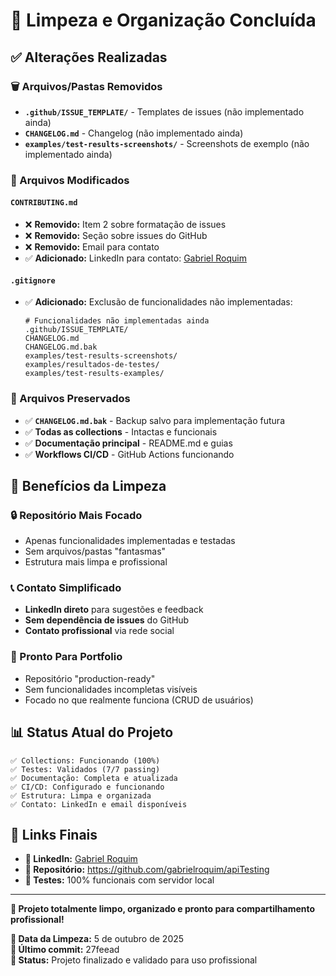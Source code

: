 # 🧹 Limpeza e Organização Concluída

## ✅ Alterações Realizadas

### 🗑️ Arquivos/Pastas Removidos
- **`.github/ISSUE_TEMPLATE/`** - Templates de issues (não implementado ainda)
- **`CHANGELOG.md`** - Changelog (não implementado ainda) 
- **`examples/test-results-screenshots/`** - Screenshots de exemplo (não implementado ainda)

### 📝 Arquivos Modificados

#### `CONTRIBUTING.md`
- ❌ **Removido:** Item 2 sobre formatação de issues
- ❌ **Removido:** Seção sobre issues do GitHub
- ❌ **Removido:** Email para contato
- ✅ **Adicionado:** LinkedIn para contato: [Gabriel Roquim](https://www.linkedin.com/in/gabsqa/)

#### `.gitignore`
- ✅ **Adicionado:** Exclusão de funcionalidades não implementadas:
  ```
  # Funcionalidades não implementadas ainda
  .github/ISSUE_TEMPLATE/
  CHANGELOG.md
  CHANGELOG.md.bak
  examples/test-results-screenshots/
  examples/resultados-de-testes/
  examples/test-results-examples/
  ```

### 📁 Arquivos Preservados
- ✅ **`CHANGELOG.md.bak`** - Backup salvo para implementação futura
- ✅ **Todas as collections** - Intactas e funcionais
- ✅ **Documentação principal** - README.md e guias
- ✅ **Workflows CI/CD** - GitHub Actions funcionando

## 🎯 Benefícios da Limpeza

### 🔒 Repositório Mais Focado
- Apenas funcionalidades implementadas e testadas
- Sem arquivos/pastas "fantasmas" 
- Estrutura mais limpa e profissional

### 📞 Contato Simplificado  
- **LinkedIn direto** para sugestões e feedback
- **Sem dependência de issues** do GitHub
- **Contato profissional** via rede social

### 🚀 Pronto Para Portfolio
- Repositório "production-ready"
- Sem funcionalidades incompletas visíveis
- Focado no que realmente funciona (CRUD de usuários)

## 📊 Status Atual do Projeto

```
✅ Collections: Funcionando (100%)
✅ Testes: Validados (7/7 passing)
✅ Documentação: Completa e atualizada
✅ CI/CD: Configurado e funcionando
✅ Estrutura: Limpa e organizada
✅ Contato: LinkedIn e email disponíveis
```

## 🔗 Links Finais

- **📱 LinkedIn:** [Gabriel Roquim](https://www.linkedin.com/in/gabsqa/)
- **🔗 Repositório:** https://github.com/gabrielroquim/apiTesting
- **🧪 Testes:** 100% funcionais com servidor local

---

**🎉 Projeto totalmente limpo, organizado e pronto para compartilhamento profissional!**

**📅 Data da Limpeza:** 5 de outubro de 2025  
**🔄 Último commit:** 27feead  
**🏁 Status:** Projeto finalizado e validado para uso profissional
